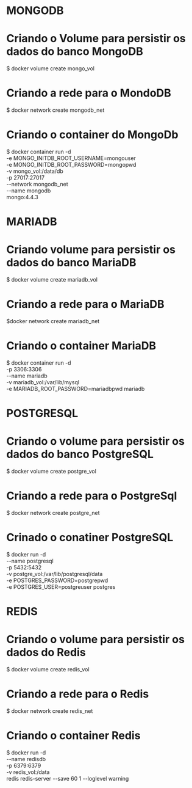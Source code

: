 # MONGODB
# Criando o Volume para persistir os dados do banco MongoDB
$ docker volume create mongo_vol

# Criando a rede para o MondoDB
$ docker network create mongodb_net

# Criando o container do MongoDb
$ docker container run -d \
-e MONGO_INITDB_ROOT_USERNAME=mongouser \
-e MONGO_INITDB_ROOT_PASSWORD=mongopwd \
-v mongo_vol:/data/db \
-p 27017:27017 \
--network mongodb_net \
--name mongodb \
mongo:4.4.3

#
# MARIADB
# Criando volume para persistir os dados do banco MariaDB
$ docker volume create mariadb_vol

# Criando a rede para o MariaDB
$docker network create mariadb_net

# Criando o container MariaDB
$ docker container run -d \
-p 3306:3306 \
--name mariadb \
-v mariadb_vol:/var/lib/mysql \
-e MARIADB_ROOT_PASSWORD=mariadbpwd mariadb

#
# POSTGRESQL
# Criando o volume para persistir os dados do banco PostgreSQL
$ docker volume create postgre_vol

# Criando a rede para o PostgreSql
$ docker network create postgre_net

# Crinado o conatiner PostgreSQL
$ docker run  -d \
--name postgresql \
-p 5432:5432 \
-v postgre_vol:/var/lib/postgresql/data \
-e POSTGRES_PASSWORD=postgrepwd \
-e POSTGRES_USER=postgreuser postgres

#
# REDIS
# Criando o volume para persistir os dados do Redis
$ docker volume create redis_vol

# Criando a rede para o Redis
$ docker network create redis_net

# Criando o container Redis
$ docker run -d \
--name redisdb \
-p 6379:6379 \
-v redis_vol:/data \
redis redis-server --save 60 1 --loglevel warning

